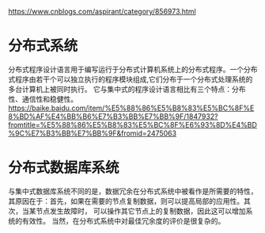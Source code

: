 https://www.cnblogs.com/aspirant/category/856973.html

# 分布式系统
分布式程序设计语言用于编写运行于分布式计算机系统上的分布式程序。一个分布式程序由若干个可以独立执行的程序模块组成,它们分布于一个分布式处理系统的多台计算机上被同时执行。
它与集中式的程序设计语言相比有三个特点：分布性、通信性和稳健性。
https://baike.baidu.com/item/%E5%88%86%E5%B8%83%E5%BC%8F%E8%BD%AF%E4%BB%B6%E7%B3%BB%E7%BB%9F/1847932?fromtitle=%E5%88%86%E5%B8%83%E5%BC%8F%E6%93%8D%E4%BD%9C%E7%B3%BB%E7%BB%9F&fromid=2475063

# 分布式数据库系统
与集中式数据库系统不同的是，数据冗余在分布式系统中被看作是所需要的特性，其原因在于：首先，如果在需要的节点复制数据，则可以提高局部的应用性。其次，当某节点发生故障时，
可以操作其它节点上的复制数据，因此这可以增加系统的有效性。
当然，在分布式系统中对最佳冗余度的评价是很复杂的。
